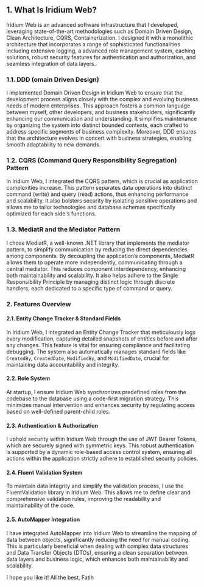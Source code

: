 ## 1. What Is Iridium Web?
Iridium Web is an advanced software infrastructure that I developed, leveraging state-of-the-art methodologies such as Domain Driven Design, Clean Architecture, CQRS, Containerization. I designed it with a monolithic architecture that incorporates a range of sophisticated functionalities including extensive logging, a advanced role management system, caching solutions, robust security features for authentication and authorization, and seamless integration of data layers.

### 1.1. DDD (omain Driven Design)
I implemented Domain Driven Design in Iridium Web to ensure that the development process aligns closely with the complex and evolving business needs of modern enterprises. This approach fosters a common language between myself, other developers, and business stakeholders, significantly enhancing our communication and understanding. It simplifies maintenance by organizing the system into distinct bounded contexts, each crafted to address specific segments of business complexity. Moreover, DDD ensures that the architecture evolves in concert with business strategies, enabling smooth adaptability to new demands.

### 1.2. CQRS (Command Query Responsibility Segregation) Pattern
In Iridium Web, I integrated the CQRS pattern, which is crucial as application complexities increase. This pattern separates data operations into distinct command (write) and query (read) actions, thus enhancing performance and scalability. It also bolsters security by isolating sensitive operations and allows me to tailor technologies and database schemas specifically optimized for each side's functions.

### 1.3. MediatR and the Mediator Pattern
I chose MediatR, a well-known .NET library that implements the mediator pattern, to simplify communication by reducing the direct dependencies among components. By decoupling the application’s components, MediatR allows them to operate more independently, communicating through a central mediator. This reduces component interdependency, enhancing both maintainability and scalability. It also helps adhere to the Single Responsibility Principle by managing distinct logic through discrete handlers, each dedicated to a specific type of command or query. 

### 2. Features Overview

#### 2.1. Entity Change Tracker & Standard Fields
In Iridium Web, I integrated an Entity Change Tracker that meticulously logs every modification, capturing detailed snapshots of entities before and after any changes. This feature is vital for ensuring compliance and facilitating debugging. The system also automatically manages standard fields like `CreatedBy`, `CreatedDate`, `ModifiedBy`, and `ModifiedDate`, crucial for maintaining data accountability and integrity.

#### 2.2. Role System
At startup, I ensure Iridium Web synchronizes predefined roles from the codebase to the database using a code-first migration strategy. This minimizes manual intervention and enhances security by regulating access based on well-defined parent-child roles. 

#### 2.3. Authentication & Authorization
I uphold security within Iridium Web through the use of JWT Bearer Tokens, which are securely signed with symmetric keys. This robust authentication is supported by a dynamic role-based access control system, ensuring all actions within the application strictly adhere to established security policies.

#### 2.4. Fluent Validation System
To maintain data integrity and simplify the validation process, I use the FluentValidation library in Iridium Web. This allows me to define clear and comprehensive validation rules, improving the readability and maintainability of the code.

#### 2.5. AutoMapper Integration
I have integrated AutoMapper into Iridium Web to streamline the mapping of data between objects, significantly reducing the need for manual coding. This is particularly beneficial when dealing with complex data structures and Data Transfer Objects (DTOs), ensuring a clean separation between data layers and business logic, which enhances both maintainability and scalability.

I hope you like it!
All the best,
Fatih
